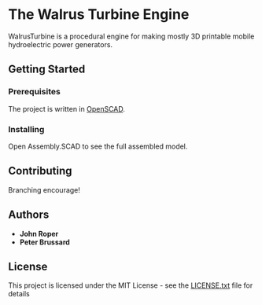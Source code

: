 # The Walrus Turbine Engine

WalrusTurbine is a procedural engine for making mostly 3D printable mobile hydroelectric power generators.  

## Getting Started

### Prerequisites

The project is written in [OpenSCAD](http://www.openscad.org/).

### Installing

Open Assembly.SCAD to see the full assembled model.

## Contributing

Branching encourage!

## Authors

* **John Roper**
* **Peter Brussard**

## License

This project is licensed under the MIT License - see the [LICENSE.txt](LICENSE.txt) file for details
